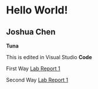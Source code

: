 # Hello World!
## Joshua Chen
**Tuna**

This is edited in Visual Studio **Code**

First Way
[Lab Report 1](lab-report-1-week-2.html)

Second Way
[Lab Report 1](https://jchen257.github.io/cse15l-lab-reports/lab-report-1-week-2.html)
